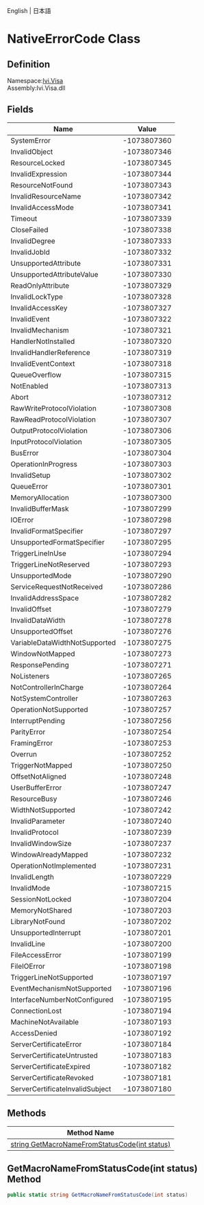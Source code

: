 English | 日本語

# NativeErrorCode Class

## Definition
Namespace:[Ivi.Visa](Ivi.Visa.md)<BR>
Assembly:Ivi.Visa.dll<BR>

## Fields

|Name|Value|
|---|---|
|SystemError|-1073807360|
|InvalidObject|-1073807346|
|ResourceLocked|-1073807345|
|InvalidExpression|-1073807344|
|ResourceNotFound|-1073807343|
|InvalidResourceName|-1073807342|
|InvalidAccessMode|-1073807341|
|Timeout|-1073807339|
|CloseFailed|-1073807338|
|InvalidDegree|-1073807333|
|InvalidJobId|-1073807332|
|UnsupportedAttribute|-1073807331|
|UnsupportedAttributeValue|-1073807330|
|ReadOnlyAttribute|-1073807329|
|InvalidLockType|-1073807328|
|InvalidAccessKey|-1073807327|
|InvalidEvent|-1073807322|
|InvalidMechanism|-1073807321|
|HandlerNotInstalled|-1073807320|
|InvalidHandlerReference|-1073807319|
|InvalidEventContext|-1073807318|
|QueueOverflow|-1073807315|
|NotEnabled|-1073807313|
|Abort|-1073807312|
|RawWriteProtocolViolation|-1073807308|
|RawReadProtocolViolation|-1073807307|
|OutputProtocolViolation|-1073807306|
|InputProtocolViolation|-1073807305|
|BusError|-1073807304|
|OperationInProgress|-1073807303|
|InvalidSetup|-1073807302|
|QueueError|-1073807301|
|MemoryAllocation|-1073807300|
|InvalidBufferMask|-1073807299|
|IOError|-1073807298|
|InvalidFormatSpecifier|-1073807297|
|UnsupportedFormatSpecifier|-1073807295|
|TriggerLineInUse|-1073807294|
|TriggerLineNotReserved|-1073807293|
|UnsupportedMode|-1073807290|
|ServiceRequestNotReceived|-1073807286|
|InvalidAddressSpace|-1073807282|
|InvalidOffset|-1073807279|
|InvalidDataWidth|-1073807278|
|UnsupportedOffset|-1073807276|
|VariableDataWidthNotSupported|-1073807275|
|WindowNotMapped|-1073807273|
|ResponsePending|-1073807271|
|NoListeners|-1073807265|
|NotControllerInCharge|-1073807264|
|NotSystemController|-1073807263|
|OperationNotSupported|-1073807257|
|InterruptPending|-1073807256|
|ParityError|-1073807254|
|FramingError|-1073807253|
|Overrun|-1073807252|
|TriggerNotMapped|-1073807250|
|OffsetNotAligned|-1073807248|
|UserBufferError|-1073807247|
|ResourceBusy|-1073807246|
|WidthNotSupported|-1073807242|
|InvalidParameter|-1073807240|
|InvalidProtocol|-1073807239|
|InvalidWindowSize|-1073807237|
|WindowAlreadyMapped|-1073807232|
|OperationNotImplemented|-1073807231|
|InvalidLength|-1073807229|
|InvalidMode|-1073807215|
|SessionNotLocked|-1073807204|
|MemoryNotShared|-1073807203|
|LibraryNotFound|-1073807202|
|UnsupportedInterrupt|-1073807201|
|InvalidLine|-1073807200|
|FileAccessError|-1073807199|
|FileIOError|-1073807198|
|TriggerLineNotSupported|-1073807197|
|EventMechanismNotSupported|-1073807196|
|InterfaceNumberNotConfigured|-1073807195|
|ConnectionLost|-1073807194|
|MachineNotAvailable|-1073807193|
|AccessDenied|-1073807192|
|ServerCertificateError|-1073807184|
|ServerCertificateUntrusted|-1073807183|
|ServerCertificateExpired|-1073807182|
|ServerCertificateRevoked|-1073807181|
|ServerCertificateInvalidSubject|-1073807180|

## Methods

|Method Name|
|---|
|[string GetMacroNameFromStatusCode(int status)](#GetMacroNameFromStatusCodeint-status-Method)|

## GetMacroNameFromStatusCode(int status) Method
```C#
public static string GetMacroNameFromStatusCode(int status)
```
